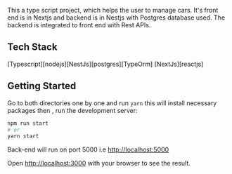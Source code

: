 This a type script project, which helps the user to manage cars. It's front end is in Nextjs and backend is in Nestjs with Postgres database used. The backend is integrated to front end with Rest APIs.

## Tech Stack

[Typescript][nodejs][NestJs][postgres][TypeOrm]
[NextJs][reactjs]

## Getting Started

Go to both directories one by one and run
`yarn`
this will install necessary packages
then , run the development server:

```bash
npm run start
# or
yarn start
```

Back-end will run on port 5000 i.e [http://localhost:5000](http://localhost:5000)

Open [http://localhost:3000](http://localhost:3000) with your browser to see the result.
